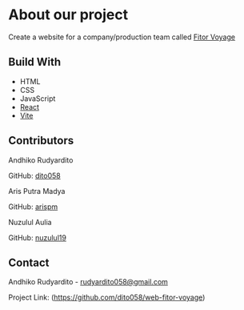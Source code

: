 # About our project

Create a website for a company/production team called [Fitor Voyage](https://www.instagram.com/fitorvoyage.id/)

## Build With

* HTML
* CSS
* JavaScript
* [React](https://reactjs.org/)
* [Vite](https://vitejs.dev/)

## Contributors

Andhiko Rudyardito

GitHub: [dito058](https://github.com/dito058)

Aris Putra Madya

GitHub: [arispm](https://github.com/arispm)

Nuzulul Aulia

GitHub: [nuzulul19](https://github.com/nuzulul19)

## Contact

Andhiko Rudyardito - rudyardito058@gmail.com

Project Link: (https://github.com/dito058/web-fitor-voyage)


